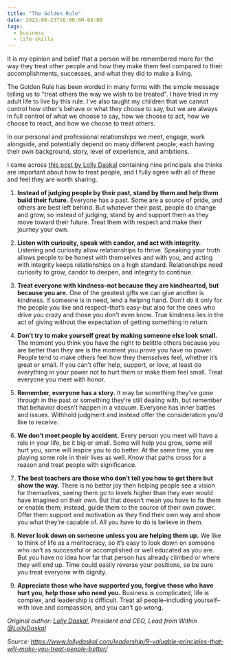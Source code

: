 ```yaml
---
title: "The Golden Rule"
date: 2022-06-23T16:00:00-04:00
tags:
  - business
  - life-skills
---
```


It is my opinion and belief that a person will be remembered more for the way they treat other people and how they make them feel compared to their accomplishments, successes, and what they did to make a living.

The Golden Rule has been worded in many forms with the simple message telling us to "treat others the way we wish to be treated".  I have tried in my adult life to live by this rule. I've also taught my children that we cannot control how other's behave or what they choose to say, but we are always in full control of what we choose to say, how we choose to act, how we choose to react, and how we choose to treat others.

In our personal and professional relationships we meet, engage, work alongside, and potentially depend on many different people; each having their own background, story, level of experience, and ambitions.

I came across [this post by Lolly Daskal](https://www.lollydaskal.com/leadership/9-valuable-principles-that-will-make-you-treat-people-better/) containing nine principals she thinks are important about how to treat people, and I fully agree with all of these and feel they are worth sharing.

1. **Instead of judging people by their past, stand by them and help them build their future.** Everyone has a past. Some are a source of pride, and others are best left behind. But whatever their past, people do change and grow, so instead of judging, stand by and support them as they move toward their future. Treat them with respect and make their journey your own.

2. **Listen with curiosity, speak with candor, and act with integrity.** Listening and curiosity allow relationships to thrive. Speaking your truth allows people to be honest with themselves and with you, and acting with integrity keeps relationships on a high standard. Relationships need curiosity to grow, candor to deepen, and integrity to continue.

3. **Treat everyone with kindness–not because they are kindhearted, but because you are.** One of the greatest gifts we can give another is kindness. If someone is in need, lend a helping hand. Don’t do it only for the people you like and respect–that’s easy–but also for the ones who drive you crazy and those you don’t even know. True kindness lies in the act of giving without the expectation of getting something in return.

4. **Don’t try to make yourself great by making someone else look small.** The moment you think you have the right to belittle others because you are better than they are is the moment you prove you have no power. People tend to make others feel how they themselves feel, whether it’s great or small. If you can’t offer help, support, or love, at least do everything in your power not to hurt them or make them feel small. Treat everyone you meet with honor.

5. **Remember, everyone has a story.** It may be something they’ve gone through in the past or something they’re still dealing with, but remember that behavior doesn’t happen in a vacuum. Everyone has inner battles and issues. Withhold judgment and instead offer the consideration you’d like to receive.

6. **We don’t meet people by accident.** Every person you meet will have a role in your life, be it big or small. Some will help you grow, some will hurt you, some will inspire you to do better. At the same time, you are playing some role in their lives as well. Know that paths cross for a reason and treat people with significance.

7. **The best teachers are those who don’t tell you how to get there but show the way.** There is no better joy then helping people see a vision for themselves, seeing them go to levels higher than they ever would have imagined on their own. But that doesn’t mean you have to fix them or enable them; instead, guide them to the source of their own power. Offer them support and motivation as they find their own way and show you what they’re capable of. All you have to do is believe in them.

8. **Never look down on someone unless you are helping them up.** We like to think of life as a meritocracy, so it’s easy to look down on someone who isn’t as successful or accomplished or well educated as you are. But you have no idea how far that person has already climbed or where they will end up. Time could easily reverse your positions, so be sure you treat everyone with dignity.

9. **Appreciate those who have supported you, forgive those who have hurt you, help those who need you.** Business is complicated, life is complex, and leadership is difficult. Treat all people–including yourself–with love and compassion, and you can’t go wrong.

*Original author: [Lolly Daskal](https://www.lollydaskal.com), President and CEO, Lead from Within [@LollyDaskal](https://twitter.com/LollyDaskal)*

*Source: https://www.lollydaskal.com/leadership/9-valuable-principles-that-will-make-you-treat-people-better/*
